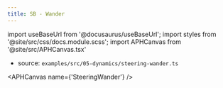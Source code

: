 ```yaml
---
title: SB - Wander
---
```


import useBaseUrl from '@docusaurus/useBaseUrl';
import styles from '@site/src/css/docs.module.scss';
import APHCanvas from '@site/src/APHCanvas.tsx'

- source: `examples/src/05-dynamics/steering-wander.ts`


<APHCanvas name={'SteeringWander'} />

